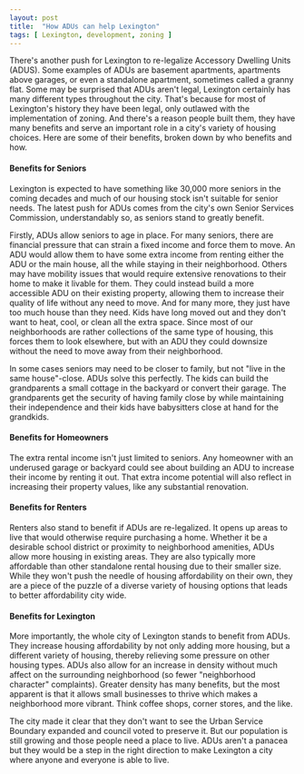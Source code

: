 ```yaml
---
layout: post
title:  "How ADUs can help Lexington"
tags: [ Lexington, development, zoning ]
---
```


There's another push for Lexington to re-legalize Accessory Dwelling Units
(ADUS). Some examples of ADUs are basement apartments, apartments above garages,
or even a standalone apartment, sometimes called a granny flat. Some may be
surprised that ADUs aren't legal, Lexington certainly has many different types
throughout the city. That's because for most of Lexington's history they have
been legal, only outlawed with the implementation of zoning. And there's a 
reason people built them, they have many benefits and serve an important role in
a city's variety of housing choices. Here are some of their benefits, broken 
down by who benefits and how.

#### Benefits for Seniors

Lexington is expected to have something like 30,000 more seniors in the coming
decades and much of our housing stock isn't suitable for senior needs.
The latest push for ADUs comes from the city's own Senior Services Commission,
understandably so, as seniors stand to greatly benefit.

Firstly, ADUs allow seniors to age in place. For many seniors, there are 
financial pressure that can strain a fixed income and force them to move. An ADU
would allow them to have some extra income from renting either the ADU or the
main house, all the while staying in their neighborhood. Others may have
mobility issues that would require extensive renovations to their home to make
it livable for them. They could instead build a more accessible ADU on their 
existing property, allowing them to increase their quality of life without any
need to move. And for many more, they just have too much house than they need.
Kids have long moved out and they don't want to heat, cool, or clean all the
extra space. Since most of our neighborhoods are rather collections of the same
type of housing, this forces them to look elsewhere, but with an ADU they could
downsize without the need to move away from their neighborhood.

In some cases seniors may need to be closer to family, but not "live in the same
house"-close. ADUs solve this perfectly. The kids can build the grandparents a
small cottage in the backyard or convert their garage. The grandparents get the
security of having family close by while maintaining their independence and 
their kids have babysitters close at hand for the grandkids.

#### Benefits for Homeowners

The extra rental income isn't just limited to seniors. Any homeowner with an
underused garage or backyard could see about building an ADU to increase their
income by renting it out. That extra income potential will also reflect in 
increasing their property values, like any substantial renovation. 

#### Benefits for Renters

Renters also stand to benefit if ADUs are re-legalized. It opens up areas to
live that would otherwise require purchasing a home. Whether it be a desirable
school district or proximity to neighborhood amenities, ADUs allow more housing
in existing areas. They are also typically more affordable than other standalone
rental housing due to their smaller size. While they won't push the needle of
housing affordability on their own, they are a piece of the puzzle of a diverse
variety of housing options that leads to better affordability city wide.

#### Benefits for Lexington

More importantly, the whole city of Lexington stands to benefit from ADUs. They
increase housing affordability by not only adding more housing, but a different
variety of housing, thereby relieving some pressure on other housing types. ADUs
also allow for an increase in density without much affect on the surrounding
neighborhood (so fewer "neighborhood character" complaints). Greater density
has many benefits, but the most apparent is that it allows small businesses to
thrive which makes a neighborhood more vibrant. Think coffee shops, corner
stores, and the like. 

The city made it clear that they don't want to see the Urban Service Boundary
expanded and council voted to preserve it. But our population is still growing
and those people need a place to live. ADUs aren't a panacea but they would be a
step in the right direction to make Lexington a city where anyone and everyone
is able to live.
